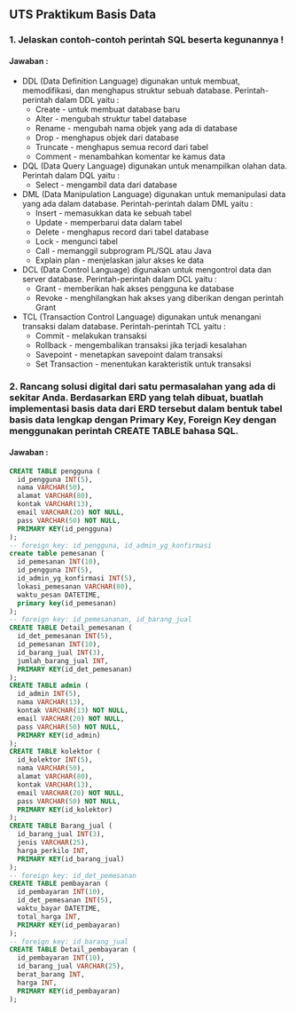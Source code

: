 ## UTS Praktikum Basis Data
### 1. Jelaskan contoh-contoh perintah SQL beserta kegunannya !
#### Jawaban :
- DDL (Data Definition Language) digunakan untuk membuat, memodifikasi, dan menghapus struktur sebuah database. Perintah-perintah dalam DDL yaitu :
  - Create - untuk membuat database baru
  - Alter - mengubah struktur tabel database
  - Rename - mengubah nama objek yang ada di database
  - Drop - menghapus objek dari database
  - Truncate - menghapus semua record dari tabel
  - Comment - menambahkan komentar ke kamus data
- DQL (Data Query Language) digunakan untuk menampilkan olahan data. Perintah dalam DQL yaitu :
  - Select - mengambil data dari database
- DML (Data Manipulation Language) digunakan untuk memanipulasi data yang ada dalam database. Perintah-perintah dalam DML yaitu :
  - Insert - memasukkan data ke sebuah tabel
  - Update - memperbarui data dalam tabel
  - Delete - menghapus record dari tabel database
  - Lock - mengunci tabel
  - Call - memanggil subprogram PL/SQL atau Java
  - Explain plan - menjelaskan jalur akses ke data
- DCL (Data Control Language) digunakan untuk mengontrol data dan server database. Perintah-perintah dalam DCL yaitu :
  - Grant - memberikan hak akses pengguna ke database
  - Revoke - menghilangkan hak akses yang diberikan dengan perintah Grant
- TCL (Transaction Control Language) digunakan untuk menangani transaksi dalam database. Perintah-perintah TCL yaitu :
  - Commit - melakukan transaksi
  - Rollback - mengembalikan transaksi jika terjadi kesalahan
  - Savepoint - menetapkan savepoint dalam transaksi
  - Set Transaction - menentukan karakteristik untuk transaksi

### 2. Rancang solusi digital dari satu permasalahan yang ada di sekitar Anda. Berdasarkan ERD yang telah dibuat, buatlah implementasi basis data dari ERD tersebut dalam bentuk tabel basis data lengkap dengan Primary Key, Foreign Key dengan menggunakan perintah CREATE TABLE bahasa SQL.
#### Jawaban :
```sql
CREATE TABLE pengguna (
  id_pengguna INT(5),
  nama VARCHAR(50),
  alamat VARCHAR(80),
  kontak VARCHAR(13),
  email VARCHAR(20) NOT NULL,
  pass VARCHAR(50) NOT NULL,
  PRIMARY KEY(id_pengguna)
);
-- foreign key: id_pengguna, id_admin_yg_konfirmasi 
create table pemesanan (
  id_pemesanan INT(10),
  id_pengguna INT(5),
  id_admin_yg_konfirmasi INT(5),
  lokasi_pemesanan VARCHAR(80),
  waktu_pesan DATETIME,
  primary key(id_pemesanan)
);
-- foreign key: id_pemesananan, id_barang_jual
CREATE TABLE Detail_pemesanan (
  id_det_pemesanan INT(5),
  id_pemesanan INT(10),
  id_barang_jual INT(3),
  jumlah_barang_jual INT,
  PRIMARY KEY(id_det_pemesanan)
);
CREATE TABLE admin (
  id_admin INT(5),
  nama VARCHAR(13),
  kontak VARCHAR(13) NOT NULL,
  email VARCHAR(20) NOT NULL,
  pass VARCHAR(50) NOT NULL,
  PRIMARY KEY(id_admin)
);
CREATE TABLE kolektor (
  id_kolektor INT(5),
  nama VARCHAR(50),
  alamat VARCHAR(80),
  kontak VARCHAR(13),
  email VARCHAR(20) NOT NULL,
  pass VARCHAR(50) NOT NULL,
  PRIMARY KEY(id_kolektor)
);
CREATE TABLE Barang_jual (
  id_barang_jual INT(3),
  jenis VARCHAR(25),
  harga_perkilo INT,
  PRIMARY KEY(id_barang_jual)
);
-- foreign key: id_det_pemesanan
CREATE TABLE pembayaran (
  id_pembayaran INT(10),
  id_det_pemesanan INT(5),
  waktu_bayar DATETIME,
  total_harga INT,
  PRIMARY KEY(id_pembayaran)
);
-- foreign key: id_barang_jual
CREATE TABLE Detail_pembayaran (
  id_pembayaran INT(10),
  id_barang_jual VARCHAR(25),
  berat_barang INT,
  harga INT,
  PRIMARY KEY(id_pembayaran)
);
